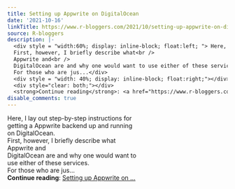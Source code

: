 ```yaml
---
title: Setting up Appwrite on DigitalOcean
date: '2021-10-16'
linkTitle: https://www.r-bloggers.com/2021/10/setting-up-appwrite-on-digitalocean/
source: R-bloggers
description: |-
  <div style = "width:60%; display: inline-block; float:left; "> Here, I lay out step-by-step instructions for getting a Appwrite backend up and running on DigitalOcean.<br />
  First, however, I briefly describe what<br />
  Appwrite and<br />
  DigitalOcean are and why one would want to use either of these services.<br />
  For those who are jus...</div>
  <div style = "width: 40%; display: inline-block; float:right;"></div>
  <div style="clear: both;"></div>
  <strong>Continue reading</strong>: <a href="https://www.r-bloggers.com/2021/10/setting-up-appwrite-on-digitalocean/">Setting up Appwrite on ...
disable_comments: true
---
```

<div style = "width:60%; display: inline-block; float:left; "> Here, I lay out step-by-step instructions for getting a Appwrite backend up and running on DigitalOcean.<br />
First, however, I briefly describe what<br />
Appwrite and<br />
DigitalOcean are and why one would want to use either of these services.<br />
For those who are jus...</div>
<div style = "width: 40%; display: inline-block; float:right;"></div>
<div style="clear: both;"></div>
<strong>Continue reading</strong>: <a href="https://www.r-bloggers.com/2021/10/setting-up-appwrite-on-digitalocean/">Setting up Appwrite on ...